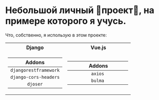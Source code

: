 # Небольшой личный 🦊проект🦊, на примере которого я учусь.

Что, собственно, я использую в этом проекте:
<table>
<tr>
<th>Django</th>
<th>‎ ‎‎ ‎ ‎  ‎ ‎ ‎ ‎ ‎ ‎ ‎ ‎ ‎ ‎ Vue.js‎ ‎‎ ‎ ‎  ‎ ‎ ‎ ‎ ‎ ‎ ‎ ‎ ‎ ‎ </th>
</tr>
<tr>
<td>

|        Addons         |
| :-------------------: |
| `djangorestframework` |
| `django-cors-headers` |
|       `djoser`        |

</td><td>

| ‎ ‎‎ ‎ ‎ ‎ ‎ ‎ ‎ ‎ ‎ ‎ ‎ ‎ ‎ Addons‎ ‎‎ ‎ ‎ ‎ ‎ ‎ ‎ ‎ ‎ ‎ ‎ ‎ ‎ |
| :-------------------------------------------------------------: |
|                             `axios`                             |
|                             `bulma`                             |

</td></tr>
</table>